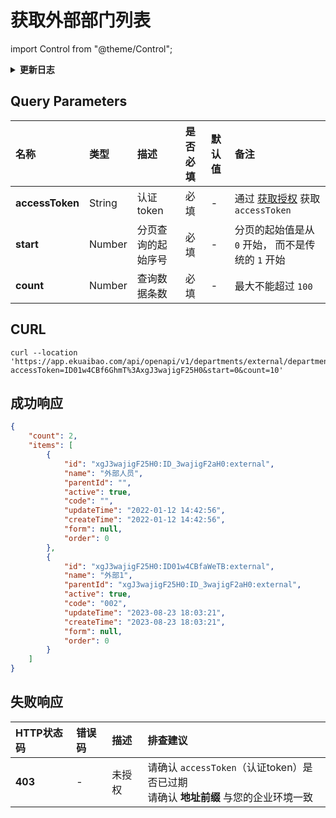 # 获取外部部门列表

import Control from "@theme/Control";

<Control
method="GET"
url="/api/openapi/v1/departments/external/department"
/>

<details>
  <summary><b>更新日志</b></summary>
  <div>

[**1.23.0**](/docs/open-api/notice/update-log#1230)&emsp;-> 🆕 新增了本接口。<br/>

  </div>
</details>

## Query Parameters

| 名称 | 类型 | 描述 | 是否必填 | 默认值 | 备注 |
| :--- | :--- | :--- | :--- |:--- | :--- |
| **accessToken** | String | 认证token	    | 必填 | - | 通过 [获取授权](/docs/open-api/getting-started/auth) 获取 `accessToken` |
| **start**       | Number | 分页查询的起始序号 | 必填 | - | 分页的起始值是从 `0` 开始， 而不是传统的 `1` 开始 |
| **count**       | Number | 查询数据条数      | 必填 | - | 最大不能超过 `100` |

## CURL
```shell
curl --location 'https://app.ekuaibao.com/api/openapi/v1/departments/external/department?accessToken=ID01w4CBf6GhmT%3AxgJ3wajigF25H0&start=0&count=10'
```

## 成功响应
```json
{
    "count": 2,
    "items": [
        {
            "id": "xgJ3wajigF25H0:ID_3wajigF2aH0:external",
            "name": "外部人员",
            "parentId": "",
            "active": true,
            "code": "",
            "updateTime": "2022-01-12 14:42:56",
            "createTime": "2022-01-12 14:42:56",
            "form": null,
            "order": 0
        },
        {
            "id": "xgJ3wajigF25H0:ID01w4CBfaWeTB:external",
            "name": "外部1",
            "parentId": "xgJ3wajigF25H0:ID_3wajigF2aH0:external",
            "active": true,
            "code": "002",
            "updateTime": "2023-08-23 18:03:21",
            "createTime": "2023-08-23 18:03:21",
            "form": null,
            "order": 0
        }
    ]
}
```

## 失败响应
| HTTP状态码 | 错误码 | 描述 | 排查建议 |
| :--- | :--- | :--- | :--- |
| **403** | - | 未授权 | 请确认 `accessToken`（认证token）是否已过期<br/>请确认 **地址前缀** 与您的企业环境一致 | 

